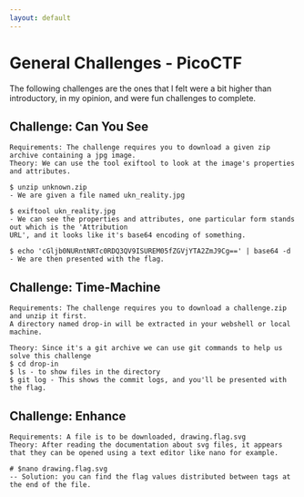 ```yaml
---
layout: default
---
```

# General Challenges - PicoCTF
The following challenges are the ones that I felt were a bit higher than introductory, in my opinion, and were fun challenges to complete.

## Challenge: Can You See
```
Requirements: The challenge requires you to download a given zip archive containing a jpg image.
Theory: We can use the tool exiftool to look at the image's properties and attributes.

$ unzip unknown.zip
- We are given a file named ukn_reality.jpg

$ exiftool ukn_reality.jpg
- We can see the properties and attributes, one particular form stands out which is the 'Attribution
URL', and it looks like it's base64 encoding of something.

$ echo 'cGljb0NURntNRTc0RDQ3QV9ISUREM05fZGVjYTA2ZmJ9Cg==' | base64 -d
- We are then presented with the flag.
```

## Challenge: Time-Machine
```
Requirements: The challenge requires you to download a challenge.zip and unzip it first.
A directory named drop-in will be extracted in your webshell or local machine.

Theory: Since it's a git archive we can use git commands to help us solve this challenge
$ cd drop-in
$ ls - to show files in the directory
$ git log - This shows the commit logs, and you'll be presented with the flag.
```

## Challenge: Enhance
```
Requirements: A file is to be downloaded, drawing.flag.svg
Theory: After reading the documentation about svg files, it appears that they can be opened using a text editor like nano for example.

# $nano drawing.flag.svg
-- Solution: you can find the flag values distributed between tags at the end of the file.
